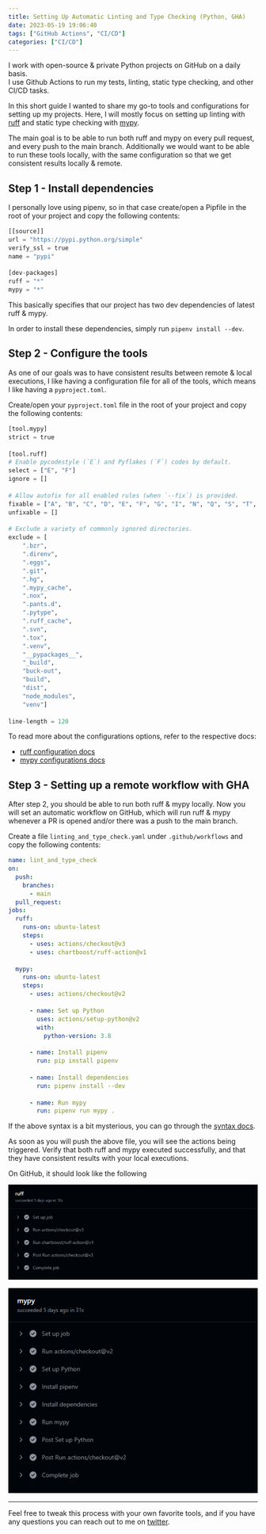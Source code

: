 ```yaml
---
title: Setting Up Automatic Linting and Type Checking (Python, GHA)
date: 2023-05-19 19:06:40
tags: ["GitHub Actions", "CI/CD"]
categories: ["CI/CD"]
---
```


I work with open-source & private Python projects on GitHub on a daily basis.  
I use Github Actions to run my tests, linting, static type checking, and other CI/CD tasks.  

In this short guide I wanted to share my go-to tools and configurations for setting up my projects.
Here, I will mostly focus on setting up linting with [ruff](https://github.com/charliermarsh/ruff) and static type checking with [mypy](https://github.com/python/mypy).

The main goal is to be able to run both ruff and mypy on every pull request, and every push to the main branch.
Additionally we would want to be able to run these tools locally, with the same configuration so that we get consistent results locally & remote.


## Step 1 - Install dependencies

I personally love using pipenv, so in that case create/open a Pipfile in the root of your project and copy the following contents:

```python
[[source]]
url = "https://pypi.python.org/simple"
verify_ssl = true
name = "pypi"

[dev-packages]
ruff = "*"
mypy = "*"
```

This basically specifies that our project has two dev dependencies of latest ruff & mypy.

In order to install these dependencies, simply run `pipenv install --dev`.

## Step 2 - Configure the tools

As one of our goals was to have consistent results between remote & local executions, I like having a configuration file for all of the tools, which means I like having a `pyproject.toml`.

Create/open your `pyproject.toml` file in the root of your project and copy the following contents:

```python
[tool.mypy]
strict = true

[tool.ruff]
# Enable pycodestyle (`E`) and Pyflakes (`F`) codes by default.
select = ["E", "F"]
ignore = []

# Allow autofix for all enabled rules (when `--fix`) is provided.
fixable = ["A", "B", "C", "D", "E", "F", "G", "I", "N", "Q", "S", "T", "W", "ANN", "ARG", "BLE", "COM", "DJ", "DTZ", "EM", "ERA", "EXE", "FBT", "ICN", "INP", "ISC", "NPY", "PD", "PGH", "PIE", "PL", "PT", "PTH", "PYI", "RET", "RSE", "RUF", "SIM", "SLF", "TCH", "TID", "TRY", "UP", "YTT"]
unfixable = []

# Exclude a variety of commonly ignored directories.
exclude = [
    ".bzr",
    ".direnv",
    ".eggs",
    ".git",
    ".hg",
    ".mypy_cache",
    ".nox",
    ".pants.d",
    ".pytype",
    ".ruff_cache",
    ".svn",
    ".tox",
    ".venv",
    "__pypackages__",
    "_build",
    "buck-out",
    "build",
    "dist",
    "node_modules",
    "venv"]

line-length = 120
```

To read more about the configurations options, refer to the respective docs:
* [ruff configuration docs](https://beta.ruff.rs/docs/configuration/)
* [mypy configurations docs](https://mypy.readthedocs.io/en/stable/config_file.html)


## Step 3 - Setting up a remote workflow with GHA
After step 2, you should be able to run both ruff & mypy locally.
Now you will set an automatic workflow on GitHub, which will run ruff & mypy whenever a PR is opened and/or there was a push to the main branch.

Create a file `linting_and_type_check.yaml` under `.github/workflows` and copy the following contents:

```yaml
name: lint_and_type_check
on:
  push:
    branches:
      - main
  pull_request:
jobs:
  ruff:
    runs-on: ubuntu-latest
    steps:
      - uses: actions/checkout@v3
      - uses: chartboost/ruff-action@v1

  mypy:
    runs-on: ubuntu-latest
    steps:
      - uses: actions/checkout@v2

      - name: Set up Python
        uses: actions/setup-python@v2
        with:
          python-version: 3.8

      - name: Install pipenv
        run: pip install pipenv

      - name: Install dependencies
        run: pipenv install --dev

      - name: Run mypy
        run: pipenv run mypy .
```

If the above syntax is a bit mysterious, you can go through the [syntax docs](https://docs.github.com/en/actions/using-workflows/workflow-syntax-for-github-actions). 

As soon as you will push the above file, you will see the actions being triggered.
Verify that both ruff and mypy executed successfully, and that they have consistent results with your local executions.

On GitHub, it should look like the following

![](../setting-up-gha-python/ruff_action.png)

![](../setting-up-gha-python/mypy_action.png)

---

Feel free to tweak this process with your own favorite tools, and if you have any questions you can reach out to me on [twitter](https://twitter.com/_eltur).
